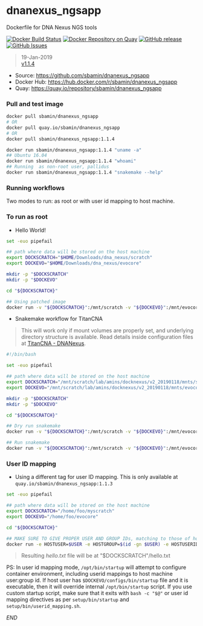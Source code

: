 # dnanexus_ngsapp

Dockerfile for DNA Nexus NGS tools

[![Docker Build Status](https://img.shields.io/docker/automated/sbamin/dnanexus_ngsapp.svg)](https://hub.docker.com/r/sbamin/dnanexus_ngsapp/) [![Docker Repository on Quay](https://quay.io/repository/sbamin/dnanexus_ngsapp/status "Docker Repository on Quay")](https://quay.io/repository/sbamin/dnanexus_ngsapp) [![GitHub release](https://img.shields.io/github/release/sbamin/dnanexus_ngsapp.svg)](https://github.com/sbamin/dnanexus_ngsapp/releases/tag/v1.1.4) [![GitHub Issues](https://img.shields.io/github/issues/sbamin/dnanexus_ngsapp.svg)](https://github.com/sbamin/dnanexus_ngsapp/issues)

>19-Jan-2019   
>[v1.1.4](https://github.com/sbamin/dnanexus_ngsapp/releases/tag/v1.1.4)   

*   Source: https://github.com/sbamin/dnanexus_ngsapp
*   Docker Hub: https://hub.docker.com/r/sbamin/dnanexus_ngsapp
*   Quay: https://quay.io/repository/sbamin/dnanexus_ngsapp

### Pull and test image

```sh
docker pull sbamin/dnanexus_ngsapp
# OR
docker pull quay.io/sbamin/dnanexus_ngsapp
# OR
docker pull sbamin/dnanexus_ngsapp:1.1.4

docker run sbamin/dnanexus_ngsapp:1.1.4 "uname -a"
## Ubuntu 16.04
docker run sbamin/dnanexus_ngsapp:1.1.4 "whoami"
## Running  as non-root user, pallidus
docker run sbamin/dnanexus_ngsapp:1.1.4 "snakemake --help"
```

### Running workflows

Two modes to run: as root or with user id mapping to host machine.

### To run as root

*   Hello World!

```sh
set -euo pipefail

## path where data will be stored on the host machine
export DOCKSCRATCH="$HOME/Downloads/dna_nexus/scratch"
export DOCKEVO="$HOME/Downloads/dna_nexus/evocore"

mkdir -p "$DOCKSCRATCH"
mkdir -p "$DOCKEVO"

cd "${DOCKSCRATCH}"

## Using patched image
docker run -v "${DOCKSCRATCH}":/mnt/scratch -v "${DOCKEVO}":/mnt/evocore sbamin/dnanexus_ngsapp:1.1.4 "printf 'Hello World! I am '; id -a | tee -a /mnt/scratch/hello.txt"
```

*   Snakemake workflow for TitanCNA

>This will work only if mount volumes are properly set, and underlying directory structure is available. Read details inside configuration files at [TitanCNA - DNANexus](https://github.com/sbamin/TitanCNA/tree/dnanexus).

```sh
#!/bin/bash

set -euo pipefail

## path where data will be stored on the host machine
export DOCKSCRATCH="/mnt/scratch/lab/amins/docknexus/v2_20190118/mnts/scratch"
export DOCKEVO="/mnt/scratch/lab/amins/docknexus/v2_20190118/mnts/evocore"

mkdir -p "$DOCKSCRATCH"
mkdir -p "$DOCKEVO"

cd "${DOCKSCRATCH}"

## Dry run snakemake
docker run -v "${DOCKSCRATCH}":/mnt/scratch -v "${DOCKEVO}":/mnt/evocore sbamin/dnanexus_ngsapp:1.1.4 "cd /mnt/evocore/repos/TitanCNA/scripts/snakemake && ./run_snakemake_nexus.sh -m DRY | tee -a /mnt/scratch/testrun.log"

## Run snakemake
docker run -v "${DOCKSCRATCH}":/mnt/scratch -v "${DOCKEVO}":/mnt/evocore sbamin/dnanexus_ngsapp:1.1.4 "cd /mnt/evocore/repos/TitanCNA/scripts/snakemake && ./run_snakemake_nexus.sh -m RUN | tee -a /mnt/scratch/testrun.log"
```

### User ID mapping

*   Using a different tag for user ID mapping. This is only available at `quay.io/sbamin/dnanexus_ngsapp:1.1.3`

```sh
set -euo pipefail

## path where data will be stored on the host machine
export DOCKSCRATCH="/home/foo/myscratch"
export DOCKEVO="/home/foo/evocore"

cd "${DOCKSCRATCH}"

## MAKE SURE TO GIVE PROPER USER AND GROUP IDs, matching to those of host machine
docker run -e HOSTUSER=$USER -e HOSTGROUP=$(id -gn $USER) -e HOSTUSERID=$UID -e HOSTGROUPID=$(id -g $USER) -v "${DOCKSCRATCH}":/mnt/scratch -v "${DOCKEVO}":/mnt/evocore quay.io/sbamin/dnanexus_ngsapp:1.1.3 "printf 'Hello World! I am '; id -a | tee -a /mnt/scratch/hello.txt"
```

>Resulting *hello.txt* file will be at "$DOCKSCRATCH"/hello.txt  

PS: In user id mapping mode, `/opt/bin/startup` will attempt to configure container environment, including userid mappings to host machine user:group id. If host user has `$DOCKEVO/configs/bin/startup` file and it is executable, then it will override internal `/opt/bin/startup` script. If you use custom startup script, make sure that it exits with `bash -c "$@"` or user id mapping directives as per `setup/bin/startup` and `setup/bin/userid_mapping.sh`.

_END_
